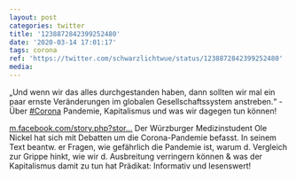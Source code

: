```yaml
---
layout: post
categories: twitter
title: '1238872842399252480'
date: '2020-03-14 17:01:17'
tags: corona
ref: 'https://twitter.com/schwarzlichtwue/status/1238872842399252480'
media:
---
```

„Und wenn wir das alles durchgestanden haben, dann sollten wir mal ein paar ernste Veränderungen im globalen Gesellschaftssystem anstreben.“ - Über [#Corona](/t/corona) Pandemie, Kapitalismus und was wir dagegen tun können!

[m.facebook.com/story.php?stor…](https://m.facebook.com/story.php?story_fbid=2937388723004040&id=100001988228664) 
Der Würzburger Medizinstudent Ole Nickel hat sich mit Debatten um die Corona-Pandemie befasst. In seinem  Text beantw. er Fragen, wie gefährlich die Pandemie ist, warum d. Vergleich zur Grippe hinkt, wie wir d. Ausbreitung verringern können &amp; was der Kapitalismus damit zu tun hat 
Prädikat: Informativ und lesenswert! 